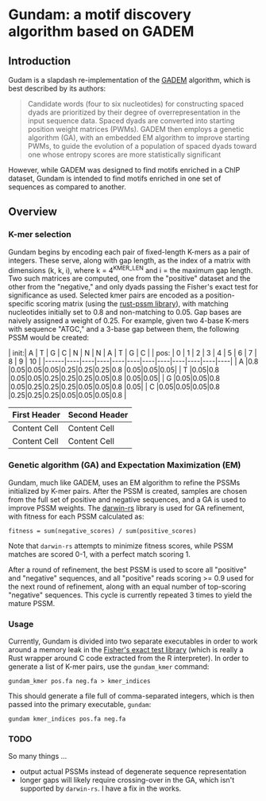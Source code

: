 # Gundam: a motif discovery algorithm based on GADEM

## Introduction

Gudam is a slapdash re-implementation of the [GADEM](https://www.ncbi.nlm.nih.gov/pubmed/19193149) algorithm, which is best described by its authors:

> Candidate words (four to six nucleotides) for constructing spaced dyads are prioritized by their degree of overrepresentation in the input sequence data. Spaced dyads are converted into starting position weight matrices (PWMs). GADEM then employs a genetic algorithm (GA), with an embedded EM algorithm to improve starting PWMs, to guide the evolution of a population of spaced dyads toward one whose entropy scores are more statistically significant

However, while GADEM was designed to find motifs enriched in a ChIP dataset, Gundam is intended to find motifs enriched in one set of sequences as compared to another.

## Overview

### K-mer selection

Gundam begins by encoding each pair of fixed-length K-mers as a pair of integers.  These serve, along with gap length, as the index of a matrix with dimensions (k, k, i), where k = 4<sup>KMER_LEN</sup> and i = the maximum gap length.  Two such matrices are computed, one from the "positive" dataset and the other from the "negative," and only dyads passing the Fisher's exact test for significance as used.  Selected kmer pairs are encoded as a position-specific scoring matrix (using the [rust-pssm library](https://github.com/ortho-the-d-stice/rust-pssm)), with matching nucleotides initially set to 0.8 and non-matching to 0.05.  Gap bases are naively assigned a weight of 0.25.  For example, given two 4-base K-mers with sequence "ATGC," and a 3-base gap between them, the following PSSM would be created:


| init:| A  | T  | G  | C  | N  | N  | N  | A  | T  | G  | C  |
| pos: | 0  | 1  | 2  | 3  | 4  | 5  | 6  | 7  | 8  | 9  | 10 |
|------|----|----|----|----|----|----|----|----|----|----|----|
|  A   |0.8 |0.05|0.05|0.05|0.25|0.25|0.25|0.8 |0.05|0.05|0.05|
|  T   |0.05|0.8 |0.05|0.05|0.25|0.25|0.25|0.05|0.8 |0.05|0.05|
|  G   |0.05|0.05|0.8 |0.05|0.25|0.25|0.25|0.05|0.05|0.8 |0.05|
|  C   |0.05|0.05|0.05|0.8 |0.25|0.25|0.25|0.05|0.05|0.05|0.8 |



| First Header  | Second Header |
| ------------- | ------------- |
| Content Cell  | Content Cell  |
| Content Cell  | Content Cell  |



### Genetic algorithm (GA) and Expectation Maximization (EM)

Gundam, much like GADEM, uses an EM algorithm to refine the PSSMs initialized by K-mer pairs.  After the PSSM is created, samples are chosen from the full set of positive and negative sequences, and a GA is used to improve PSSM weights.  The [darwin-rs](https://github.com/willi-kappler/darwin-rs) library is used for GA refinement, with fitness for each PSSM calculated as:
```
fitness = sum(negative_scores) / sum(positive_scores)
```
Note that `darwin-rs` attempts to minimize fitness scores, while PSSM matches are scored 0-1, with a perfect match scoring 1.

After a round of refinement, the best PSSM is used to score all "positive" and "negative" sequences, and all "positive" reads scoring >= 0.9 used for the next round of refinement, along with an equal number of top-scoring "negative" sequences.  This cycle is currently repeated 3 times to yield the mature PSSM.

### Usage

Currently, Gundam is divided into two separate executables in order to work around a memory leak in the [Fisher's exact test library](https://github.com/cpearce/fishers_exact) (which is really a Rust wrapper around C code extracted from the R interpreter).  In order to generate a list of K-mer pairs, use the `gundam_kmer` command:
```
gundam_kmer pos.fa neg.fa > kmer_indices
```
This should generate a file full of comma-separated integers, which is then passed into the primary executable, `gundam`:
```
gundam kmer_indices pos.fa neg.fa
```

### TODO
So many things ...

- output actual PSSMs instead of degenerate sequence representation
- longer gaps will likely require crossing-over in the GA, which isn't supported by `darwin-rs`.  I have a fix in the works.

